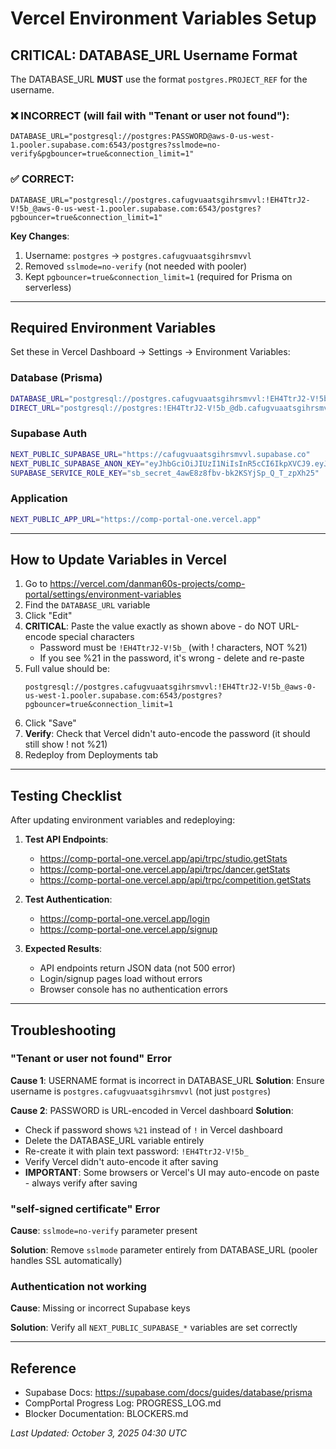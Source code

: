 # Vercel Environment Variables Setup

## CRITICAL: DATABASE_URL Username Format

The DATABASE_URL **MUST** use the format `postgres.PROJECT_REF` for the username.

### ❌ INCORRECT (will fail with "Tenant or user not found"):
```
DATABASE_URL="postgresql://postgres:PASSWORD@aws-0-us-west-1.pooler.supabase.com:6543/postgres?sslmode=no-verify&pgbouncer=true&connection_limit=1"
```

### ✅ CORRECT:
```
DATABASE_URL="postgresql://postgres.cafugvuaatsgihrsmvvl:!EH4TtrJ2-V!5b_@aws-0-us-west-1.pooler.supabase.com:6543/postgres?pgbouncer=true&connection_limit=1"
```

**Key Changes**:
1. Username: `postgres` → `postgres.cafugvuaatsgihrsmvvl`
2. Removed `sslmode=no-verify` (not needed with pooler)
3. Kept `pgbouncer=true&connection_limit=1` (required for Prisma on serverless)

---

## Required Environment Variables

Set these in Vercel Dashboard → Settings → Environment Variables:

### Database (Prisma)
```bash
DATABASE_URL="postgresql://postgres.cafugvuaatsgihrsmvvl:!EH4TtrJ2-V!5b_@aws-0-us-west-1.pooler.supabase.com:6543/postgres?pgbouncer=true&connection_limit=1"
DIRECT_URL="postgresql://postgres:!EH4TtrJ2-V!5b_@db.cafugvuaatsgihrsmvvl.supabase.co:5432/postgres"
```

### Supabase Auth
```bash
NEXT_PUBLIC_SUPABASE_URL="https://cafugvuaatsgihrsmvvl.supabase.co"
NEXT_PUBLIC_SUPABASE_ANON_KEY="eyJhbGciOiJIUzI1NiIsInR5cCI6IkpXVCJ9.eyJpc3MiOiJzdXBhYmFzZSIsInJlZiI6ImNhZnVndnVhYXRzZ2locnNtdnZsIiwicm9sZSI6ImFub24iLCJpYXQiOjE3NTkyNTk5MzksImV4cCI6MjA3NDgzNTkzOX0.WqX70GzRkDRhcurYeEnqG8YFniTYFqpjv6u3mPlbdoc"
SUPABASE_SERVICE_ROLE_KEY="sb_secret_4awE8z8fbv-bk2KSYjSp_Q_T_zpXh25"
```

### Application
```bash
NEXT_PUBLIC_APP_URL="https://comp-portal-one.vercel.app"
```

---

## How to Update Variables in Vercel

1. Go to https://vercel.com/danman60s-projects/comp-portal/settings/environment-variables
2. Find the `DATABASE_URL` variable
3. Click "Edit"
4. **CRITICAL**: Paste the value exactly as shown above - do NOT URL-encode special characters
   - Password must be `!EH4TtrJ2-V!5b_` (with ! characters, NOT %21)
   - If you see %21 in the password, it's wrong - delete and re-paste
5. Full value should be:
   ```
   postgresql://postgres.cafugvuaatsgihrsmvvl:!EH4TtrJ2-V!5b_@aws-0-us-west-1.pooler.supabase.com:6543/postgres?pgbouncer=true&connection_limit=1
   ```
6. Click "Save"
7. **Verify**: Check that Vercel didn't auto-encode the password (it should still show ! not %21)
8. Redeploy from Deployments tab

---

## Testing Checklist

After updating environment variables and redeploying:

1. **Test API Endpoints**:
   - https://comp-portal-one.vercel.app/api/trpc/studio.getStats
   - https://comp-portal-one.vercel.app/api/trpc/dancer.getStats
   - https://comp-portal-one.vercel.app/api/trpc/competition.getStats

2. **Test Authentication**:
   - https://comp-portal-one.vercel.app/login
   - https://comp-portal-one.vercel.app/signup

3. **Expected Results**:
   - API endpoints return JSON data (not 500 error)
   - Login/signup pages load without errors
   - Browser console has no authentication errors

---

## Troubleshooting

### "Tenant or user not found" Error

**Cause 1**: USERNAME format is incorrect in DATABASE_URL
**Solution**: Ensure username is `postgres.cafugvuaatsgihrsmvvl` (not just `postgres`)

**Cause 2**: PASSWORD is URL-encoded in Vercel dashboard
**Solution**:
- Check if password shows `%21` instead of `!` in Vercel dashboard
- Delete the DATABASE_URL variable entirely
- Re-create it with plain text password: `!EH4TtrJ2-V!5b_`
- Verify Vercel didn't auto-encode it after saving
- **IMPORTANT**: Some browsers or Vercel's UI may auto-encode on paste - always verify after saving

### "self-signed certificate" Error
**Cause**: `sslmode=no-verify` parameter present

**Solution**: Remove `sslmode` parameter entirely from DATABASE_URL (pooler handles SSL automatically)

### Authentication not working
**Cause**: Missing or incorrect Supabase keys

**Solution**: Verify all `NEXT_PUBLIC_SUPABASE_*` variables are set correctly

---

## Reference

- Supabase Docs: https://supabase.com/docs/guides/database/prisma
- CompPortal Progress Log: PROGRESS_LOG.md
- Blocker Documentation: BLOCKERS.md

*Last Updated: October 3, 2025 04:30 UTC*
